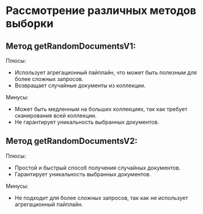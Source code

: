 # Рассмотрение различных методов выборки
## Метод getRandomDocumentsV1:

Плюсы:
- Использует агрегационный пайплайн, что может быть полезным для более сложных запросов.
- Возвращает случайные документы из коллекции.

Минусы:
- Может быть медленным на больших коллекциях, так как требует сканирования всей коллекции.
- Не гарантирует уникальность выбранных документов.

## Метод getRandomDocumentsV2:

Плюсы:
- Простой и быстрый способ получения случайных документов.
- Гарантирует уникальность выбранных документов.

Минусы:
- Не подходит для более сложных запросов, так как не использует агрегационный пайплайн.
